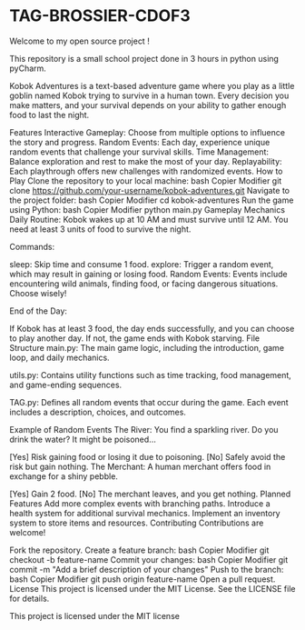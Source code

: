 # TAG-BROSSIER-CDOF3
Welcome to my open source project !

This repository is a small school project done in 3 hours in python using pyCharm.

Kobok Adventures is a text-based adventure game where you play as a little goblin named Kobok trying to survive in a human town. Every decision you make matters, and your survival depends on your ability to gather enough food to last the night.

Features
Interactive Gameplay: Choose from multiple options to influence the story and progress.
Random Events: Each day, experience unique random events that challenge your survival skills.
Time Management: Balance exploration and rest to make the most of your day.
Replayability: Each playthrough offers new challenges with randomized events.
How to Play
Clone the repository to your local machine:
bash
Copier
Modifier
git clone https://github.com/your-username/kobok-adventures.git
Navigate to the project folder:
bash
Copier
Modifier
cd kobok-adventures
Run the game using Python:
bash
Copier
Modifier
python main.py
Gameplay Mechanics
Daily Routine:
Kobok wakes up at 10 AM and must survive until 12 AM. You need at least 3 units of food to survive the night.

Commands:

sleep: Skip time and consume 1 food.
explore: Trigger a random event, which may result in gaining or losing food.
Random Events:
Events include encountering wild animals, finding food, or facing dangerous situations. Choose wisely!

End of the Day:

If Kobok has at least 3 food, the day ends successfully, and you can choose to play another day.
If not, the game ends with Kobok starving.
File Structure
main.py:
The main game logic, including the introduction, game loop, and daily mechanics.

utils.py:
Contains utility functions such as time tracking, food management, and game-ending sequences.

TAG.py:
Defines all random events that occur during the game. Each event includes a description, choices, and outcomes.

Example of Random Events
The River:
You find a sparkling river. Do you drink the water? It might be poisoned...

[Yes] Risk gaining food or losing it due to poisoning.
[No] Safely avoid the risk but gain nothing.
The Merchant:
A human merchant offers food in exchange for a shiny pebble.

[Yes] Gain 2 food.
[No] The merchant leaves, and you get nothing.
Planned Features
Add more complex events with branching paths.
Introduce a health system for additional survival mechanics.
Implement an inventory system to store items and resources.
Contributing
Contributions are welcome!

Fork the repository.
Create a feature branch:
bash
Copier
Modifier
git checkout -b feature-name
Commit your changes:
bash
Copier
Modifier
git commit -m "Add a brief description of your changes"
Push to the branch:
bash
Copier
Modifier
git push origin feature-name
Open a pull request.
License
This project is licensed under the MIT License. See the LICENSE file for details.


This project is licensed under the MIT license
